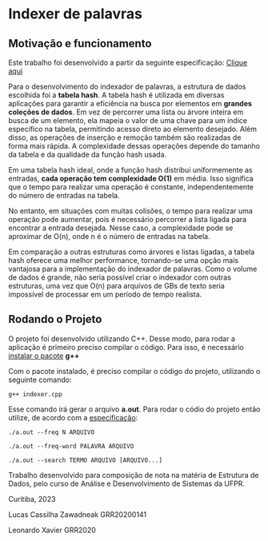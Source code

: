 # Indexer de palavras

## Motivação e funcionamento

Este trabalho foi desenvolvido a partir da seguinte especificação: [Clique aqui](ESPECIFICACAO.md)

Para o desenvolvimento do indexador de palavras, a estrutura de dados escolhida foi a **tabela hash**. A tabela hash é utilizada em diversas aplicações para garantir a eficiência na busca por elementos em **grandes coleções de dados**. Em vez de percorrer uma lista ou árvore inteira em busca de um elemento, ela mapeia o valor de uma chave para um índice específico na tabela, permitindo acesso direto ao elemento desejado. Além disso, as operações de inserção e remoção também são realizadas de forma mais rápida. A complexidade dessas operações depende do tamanho da tabela e da qualidade da função hash usada.

Em uma tabela hash ideal, onde a função hash distribui uniformemente as entradas, **cada operação tem complexidade O(1)** em média. Isso significa que o tempo para realizar uma operação é constante, independentemente do número de entradas na tabela.

No entanto, em situações com muitas colisões, o tempo para realizar uma operação pode aumentar, pois é necessário percorrer a lista ligada para encontrar a entrada desejada. Nesse caso, a complexidade pode se aproximar de O(n), onde n é o número de entradas na tabela.

Em comparação a outras estruturas como árvores e listas ligadas, a tabela hash oferece uma melhor performance, tornando-se uma opção mais vantajosa para a implementação do indexador de palavras. Como o volume de dados é grande, não seria possível criar o indexador com outras estruturas, uma vez que O(n) para arquivos de GBs de texto seria impossível de processar em um período de tempo realista.

## Rodando o Projeto

O projeto foi desenvolvido utilizando C++. Desse modo, para rodar a aplicação é primeiro preciso compilar o código. Para isso, é necessário [instalar o pacote](https://linuxconfig.org/how-to-install-g-the-c-compiler-on-ubuntu-18-04-bionic-beaver-linux) **g++**

Com o pacote instalado, é preciso compilar o código do projeto, utilizando o seguinte comando:

```
g++ indexer.cpp
```

Esse comando irá gerar o arquivo **a.out**. Para rodar o códio do projeto então utilize, de acordo com a [especificação](ESPECIFICACAO.md):

```
./a.out --freq N ARQUIVO

./a.out --freq-word PALAVRA ARQUIVO

./a.out --search TERMO ARQUIVO [ARQUIVO...]

```

Trabalho desenvolvido para composição de nota na matéria de Estrutura de Dados, pelo curso de Análise e Desenvolvimento de Sistemas da UFPR.

Curitiba, 2023

Lucas Cassilha Zawadneak
GRR20200141

Leonardo Xavier
GRR2020
